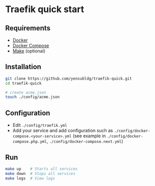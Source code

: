 # Traefik quick start

## Requirements

- [Docker](https://docs.docker.com/desktop/setup/install/linux/)
- [Docker Compose](https://docs.docker.com/compose/install/linux/)
- [Make](https://www.gnu.org/software/make/) (optional)

## Installation

```bash
git clone https://github.com/yensubldg/traefik-quick.git
cd traefik-quick

# create acme.json
touch ./config/acme.json
```

## Configuration

- Edit `./config/traefik.yml`
- Add your service and add configuration such as `./config/docker-compose.<your-service>.yml` (see example in `./config/docker-compose.php.yml`, `./config/docker-compose.next.yml`)

## Run

```bash
make up    # Starts all services
make down  # Stops all services
make logs  # View logs
```
